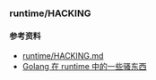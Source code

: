 <link rel="stylesheet" href="../images/ideal-image-slider.css">
<link rel="stylesheet" href="../images/ideal-default-theme.css">
<script src="../images/ideal-image-slider.js"></script>
<script src="../images/ideal-iis-bullet-nav.js"></script>

### runtime/HACKING

#### 参考资料
* [runtime/HACKING.md](https://github.com/golang/go/blob/master/src/runtime/HACKING.md)
* [Golang 在 runtime 中的一些骚东西](https://www.purewhite.io/2019/11/28/runtime-hacking-translate/)
